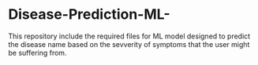 # Disease-Prediction-ML-
This repository include the required files for ML model designed to predict the disease name based on the 
sevverity of symptoms that the user might be suffering from.
